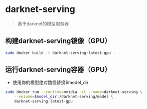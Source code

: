 # darknet-serving
> 基于darknet的模型服务器

## 构建darknet-serving镜像（GPU）
```bash
sudo docker build -t darknet-serving:latest-gpu .
```

## 运行darknet-serving容器（GPU）
* 使用你的模型绝对路径替换$model_dir
```bash
sudo docker run --runtime=nvidia -it --name=darknet-serving \
    --volume=$model_dir:/darknet-serving/model \
    darknet-serving:latest-gpu
```